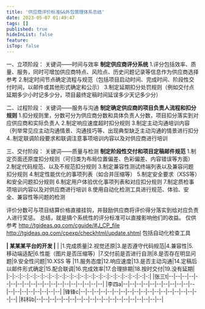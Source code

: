 ```yaml
---
title: '供应商评价标准&&外包管理体系总结'
date: 2023-05-07 01:49:47
tags: []
published: true
hideInList: false
feature: 
isTop: false
---
```

一、立项阶段：
关键词——时间与效率 
**制定供应商评分系统**
1.评分包括效率、质量、服务，同时可增加供应商特点、风险点、历史问题记录等信息作为供应商选择参考
2.制定时间节点确定流程与规范（包括项目启动时间、完成时间、阶段性交付时间，以邮件或其他形式确定和公示）
3.制定延期扣分处罚规则（例如交付点延期多少小时记多少分，项目最终定稿时间延误多少天记多少分） 

二、过程阶段：
关键词——服务与沟通
**制定确定供应商的项目负责人流程和扣分规则**
1.扣分规则里，分数可分为供应商分数和具体负责人分数，项目扣分落实到对应供应商和实际负责人
2.制定响应速度超时扣分规则
3.制定主动沟通培训内容（列举常见应主动沟通情景、沟通技巧等、出现典型缺乏主动沟通的情景进行扣分
4..制定联调阶段要求和联调注意事项培训内容以及对供应商进行培训 

三、交付阶段：
关键词——质量与检测 
**制定阶段性交付和项目定稿邮件规范**
1.制定页面还原度扣分规则（可归类为布局位置偏差、色彩偏差、内容错误等方面） 
2.制定代码规范、以及不规范扣分规则
3.制定兼容性测试终端列表以及兼容问题扣分规则 
4.制定性能优化的事项列表（如合并压缩等） 
5.制定安全要求（XSS等）和安全问题扣分规则
6.制定用户体验优化事项列表和对应扣分规则
7.制定质检事项培训内容以及对供应商进行培训
8.使用自动化检测工具进行规范、体验、安全、兼容性等问题的检测 

评价分数可与项目结算价格直接挂钩，并鼓励供应商将评价得分落实到给对应负责人进行奖惩。
总结，就是搞个系统性的评分标准可以直接影响他们的收益。
仅供参考
http://tgideas.qq.com/cguide/#J_CP_file
http://tgideas.qq.com/cpexp/checkhtml/update.shtml 包括自动化检查工具

**| 某某某平台的开发 |**
|  |1.完成质量|2.视觉还原|3.是否遵守代码规范|4.兼容性|5.移动端适配|6.性能（图片是否压缩等）|7.交付前是否进行自测|8.是否存在明显问题|9.安全性问题|10.XSS 等 |11.服务态度|12.响应速度|13.是否主动沟通|14.定稿后以邮件形式确定|15.配合联调|16.完成效率|17.合理排期|18.按时交付|19.没有延期|
|:-|:-:|:-:|:-:|:-:|:-:|:-:|:-:|:-:|:-:|:-:|:-:|:-:|:-:|:-:|:-:|:-:|:-:|:-:|-:|
|张三t|--|--|--|--|--|--|--|--|--|--|--|--|--|--|--|--|--|--|--|
|李四a|--|--|--|--|--|--|--|--|--|--|--|--|--|--|--|--|--|--|--|
|锋锋c|--|--|--|--|--|--|--|--|--|--|--|--|--|--|--|--|--|--|--|
|科科b|--|--|--|--|--|--|--|--|--|--|--|--|--|--|--|--|--|--|--|
